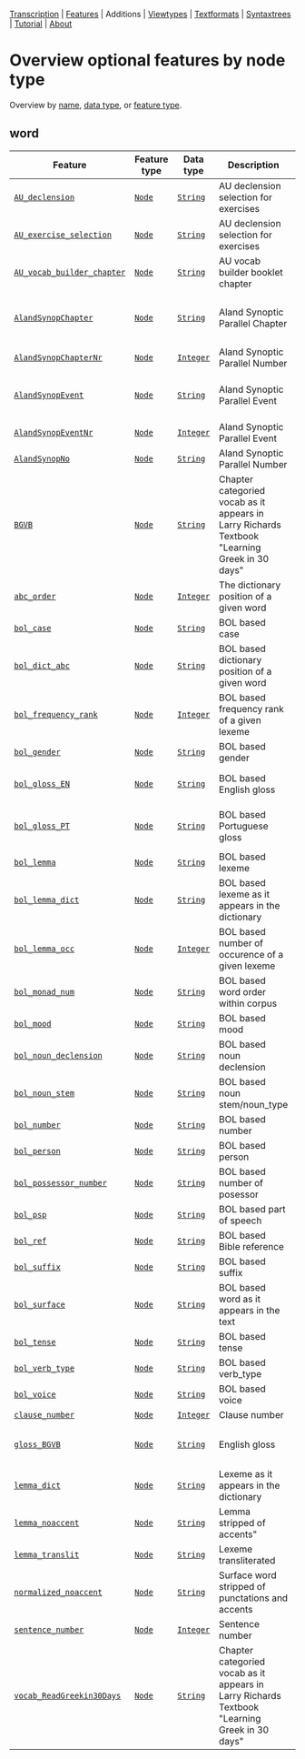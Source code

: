 <a name="start"></a>
<div class="hidden-content"><a href="../transcription.md">Transcription</a> | <a href="README.md/#start">Features</a> | Additions | <a href="../viewtypes.md#start">Viewtypes</a> | <a href="../textformats.md#start">Textformats</a> |  <a href="../syntaxtrees.md#start">Syntaxtrees</a> | <a href="../tutorial/README.md#start">Tutorial</a>  | <a href="../about.md#start">About</a></div>

# Overview optional features by node type
Overview by [name](featuresbyname.md), [data type](featuresbydatatype.md), or [feature type](featuresbynodetype.md).



## word

Feature|Feature type|Data type|Description|Examples
---|---|---|---|---
[`AU_declension`](AU_declension.md#start)|[`Node`](featuresbynodetype.md#Node)|[`String`](featuresbydatatype.md#String)|AU declension selection for exercises|<span>` `</span> `2nd` `3rd` `1st`
[`AU_exercise_selection`](AU_exercise_selection.md#start)|[`Node`](featuresbynodetype.md#Node)|[`String`](featuresbydatatype.md#String)|AU declension selection for exercises|<span>` `</span> `NTST551_no1`
[`AU_vocab_builder_chapter`](AU_vocab_builder_chapter.md#start)|[`Node`](featuresbynodetype.md#Node)|[`String`](featuresbydatatype.md#String)|AU vocab builder booklet chapter|`1a` `1b` `absent` `1c`
[`AlandSynopChapter`](AlandSynopChapter.md#start)|[`Node`](featuresbynodetype.md#Node)|[`String`](featuresbydatatype.md#String)|Aland Synoptic Parallel Chapter|<span>` `</span> `Jesus’ Ministry in Galilee Continued` `The Passion Narrative` `Last Journey to Jerusalem (According to Luke)`
[`AlandSynopChapterNr`](AlandSynopChapterNr.md#start)|[`Node`](featuresbynodetype.md#Node)|[`Integer`](featuresbydatatype.md#Integer)|Aland Synoptic Parallel Number|`8` `16` `10` `13`
[`AlandSynopEvent`](AlandSynopEvent.md#start)|[`Node`](featuresbynodetype.md#Node)|[`String`](featuresbydatatype.md#String)|Aland Synoptic Parallel Event|<span>` `</span> `Jesus before the Sanhedrin (Peter’s Denial)` `The Healing at the Pool` `Jairus’ Daughter and the Woman with a Hemorrhage`
[`AlandSynopEventNr`](AlandSynopEventNr.md#start)|[`Node`](featuresbynodetype.md#Node)|[`Integer`](featuresbydatatype.md#Integer)|Aland Synoptic Parallel Event|`332` `141` `95` `146`
[`AlandSynopNo`](AlandSynopNo.md#start)|[`Node`](featuresbynodetype.md#Node)|[`String`](featuresbydatatype.md#String)|Aland Synoptic Parallel Number|<span>` `</span> `8` `16` `10`
[`BGVB`](BGVB.md#start)|[`Node`](featuresbynodetype.md#Node)|[`String`](featuresbydatatype.md#String)|Chapter categoried vocab as it appears in Larry Richards Textbook "Learning Greek in 30 days"|`1a` `1b` `0` `1c`
[`abc_order`](abc_order.md#start)|[`Node`](featuresbynodetype.md#Node)|[`Integer`](featuresbydatatype.md#Integer)|The dictionary position of a given word|`3418` `2493` `835` `4575`
[`bol_case`](bol_case.md#start)|[`Node`](featuresbynodetype.md#Node)|[`String`](featuresbydatatype.md#String)|BOL based case|<span>` `</span> `nominative` `accusative` `genitive`
[`bol_dict_abc`](bol_dict_abc.md#start)|[`Node`](featuresbynodetype.md#Node)|[`String`](featuresbydatatype.md#String)|BOL based dictionary position of a given word|`3438` `2506` `839` `4603`
[`bol_frequency_rank`](bol_frequency_rank.md#start)|[`Node`](featuresbynodetype.md#Node)|[`Integer`](featuresbydatatype.md#Integer)|BOL based frequency rank of a given lexeme|`1` `2` `3` `4`
[`bol_gender`](bol_gender.md#start)|[`Node`](featuresbynodetype.md#Node)|[`String`](featuresbydatatype.md#String)|BOL based gender|<span>` `</span> `masculine` `feminine` `neuter`
[`bol_gloss_EN`](bol_gloss_EN.md#start)|[`Node`](featuresbynodetype.md#Node)|[`String`](featuresbydatatype.md#String)|BOL based English gloss|`the` `and, even, also, namely` `he, she, it, they, them, same` `you`
[`bol_gloss_PT`](bol_gloss_PT.md#start)|[`Node`](featuresbynodetype.md#Node)|[`String`](featuresbydatatype.md#String)|BOL based Portuguese gloss|`a, o, as, os` `e, até mesmo, também, nomeadamente` `ele, ela, eles, elas, mesmo, mesma` `tu`
[`bol_lemma`](bol_lemma.md#start)|[`Node`](featuresbynodetype.md#Node)|[`String`](featuresbydatatype.md#String)|BOL based lexeme|`ὁ` `καί` `αὐτός` `σύ`
[`bol_lemma_dict`](bol_lemma_dict.md#start)|[`Node`](featuresbynodetype.md#Node)|[`String`](featuresbydatatype.md#String)|BOL based lexeme as it appears in the dictionary|`ὁ, ἡ, τό` `καί` `αὐτός, -ή, -ό` `σύ`
[`bol_lemma_occ`](bol_lemma_occ.md#start)|[`Node`](featuresbynodetype.md#Node)|[`Integer`](featuresbydatatype.md#Integer)|BOL based number of occurence of a given lexeme|`19783` `8978` `5550` `2892`
[`bol_monad_num`](bol_monad_num.md#start)|[`Node`](featuresbynodetype.md#Node)|[`String`](featuresbydatatype.md#String)|BOL based word order within corpus|`1` `10` `100` `1000`
[`bol_mood`](bol_mood.md#start)|[`Node`](featuresbynodetype.md#Node)|[`String`](featuresbydatatype.md#String)|BOL based mood|<span>` `</span> `indicative` `participle` `infinitive`
[`bol_noun_declension`](bol_noun_declension.md#start)|[`Node`](featuresbynodetype.md#Node)|[`String`](featuresbydatatype.md#String)|BOL based noun declension|<span>` `</span> `second_d` `third_d` `first_alpha_macron`
[`bol_noun_stem`](bol_noun_stem.md#start)|[`Node`](featuresbynodetype.md#Node)|[`String`](featuresbydatatype.md#String)|BOL based noun stem/noun_type|<span>` `</span> `omicron` `alpha` `tau`
[`bol_number`](bol_number.md#start)|[`Node`](featuresbynodetype.md#Node)|[`String`](featuresbydatatype.md#String)|BOL based number|`singular` <span>` `</span> `plural`
[`bol_person`](bol_person.md#start)|[`Node`](featuresbynodetype.md#Node)|[`String`](featuresbydatatype.md#String)|BOL based person|<span>` `</span> `third_person` `second_person` `first_person`
[`bol_possessor_number`](bol_possessor_number.md#start)|[`Node`](featuresbynodetype.md#Node)|[`String`](featuresbydatatype.md#String)|BOL based number of posessor|<span>` `</span> `singular` `plural`
[`bol_psp`](bol_psp.md#start)|[`Node`](featuresbynodetype.md#Node)|[`String`](featuresbydatatype.md#String)|BOL based part of speech|`noun` `verb` `prep` `art`
[`bol_ref`](bol_ref.md#start)|[`Node`](featuresbynodetype.md#Node)|[`String`](featuresbydatatype.md#String)|BOL based Bible reference|`Rev 20:4` `Rev 3:12` `Rev 5:13` `Rev 9:20`
[`bol_suffix`](bol_suffix.md#start)|[`Node`](featuresbynodetype.md#Node)|[`String`](featuresbydatatype.md#String)|BOL based suffix|<span>` `</span> `negative` `comparative` `superlative`
[`bol_surface`](bol_surface.md#start)|[`Node`](featuresbynodetype.md#Node)|[`String`](featuresbydatatype.md#String)|BOL based word as it appears in the text|`καὶ` `ὁ` `ἐν` `δὲ`
[`bol_tense`](bol_tense.md#start)|[`Node`](featuresbynodetype.md#Node)|[`String`](featuresbydatatype.md#String)|BOL based tense|<span>` `</span> `present` `aorist` `second_aorist`
[`bol_verb_type`](bol_verb_type.md#start)|[`Node`](featuresbynodetype.md#Node)|[`String`](featuresbydatatype.md#String)|BOL based verb_type|<span>` `</span> `epsilon` `irregular` `gamma`
[`bol_voice`](bol_voice.md#start)|[`Node`](featuresbynodetype.md#Node)|[`String`](featuresbydatatype.md#String)|BOL based voice|<span>` `</span> `active` `middle_or_passive` `middle_or_passive_deponent`
[`clause_number`](clause_number.md#start)|[`Node`](featuresbynodetype.md#Node)|[`Integer`](featuresbydatatype.md#Integer)|Clause number|`4040` `10990` `5327` `16796`
[`gloss_BGVB`](gloss_BGVB.md#start)|[`Node`](featuresbynodetype.md#Node)|[`String`](featuresbydatatype.md#String)|English gloss|`the` `and, also, likewise` `he, she, it, himself, herself, itself; even, very; same` `you`
[`lemma_dict`](lemma_dict.md#start)|[`Node`](featuresbynodetype.md#Node)|[`String`](featuresbydatatype.md#String)|Lexeme as it appears in the dictionary|`ὁ, ἡ, τό` `καί` `αὐτός, -ή, -ό` `σύ`
[`lemma_noaccent`](lemma_noaccent.md#start)|[`Node`](featuresbynodetype.md#Node)|[`String`](featuresbydatatype.md#String)|Lemma stripped of accents"|`ο` `και` `αυτος` `συ`
[`lemma_translit`](lemma_translit.md#start)|[`Node`](featuresbynodetype.md#Node)|[`String`](featuresbydatatype.md#String)|Lexeme transliterated|`o` `kai` `autos` `su`
[`normalized_noaccent`](normalized_noaccent.md#start)|[`Node`](featuresbynodetype.md#Node)|[`String`](featuresbydatatype.md#String)|Surface word stripped of punctations and accents|`και` `ο` `δε` `εν`
[`sentence_number`](sentence_number.md#start)|[`Node`](featuresbynodetype.md#Node)|[`Integer`](featuresbydatatype.md#Integer)|Sentence number|`2288` `7536` `7232` `7229`
[`vocab_ReadGreekin30Days`](vocab_ReadGreekin30Days.md#start)|[`Node`](featuresbynodetype.md#Node)|[`String`](featuresbydatatype.md#String)|Chapter categoried vocab as it appears in Larry Richards Textbook "Learning Greek in 30 days"|`3a` <span>` `</span> `3b` `4b`


